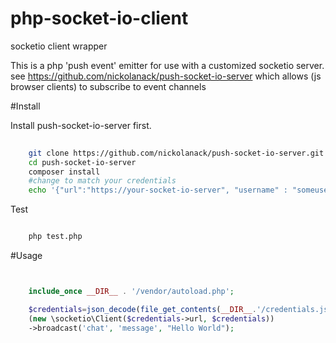 # php-socket-io-client
socketio client wrapper

This is a php 'push event' emitter for use with a customized socketio server. see https://github.com/nickolanack/push-socket-io-server
which allows (js browser clients) to subscribe to event channels


#Install

Install push-socket-io-server first.

```bash
	
	git clone https://github.com/nickolanack/push-socket-io-server.git
	cd push-socket-io-server
	composer install
	#change to match your credentials
	echo '{"url":"https://your-socket-io-server", "username" : "someusername", "password" : "somepassword", "appId" : "someappid"}' | credentials.json

```

Test
```bash

	php test.php 

```

#Usage

```php


	include_once __DIR__ . '/vendor/autoload.php';

	$credentials=json_decode(file_get_contents(__DIR__.'/credentials.json'));
	(new \socketio\Client($credentials->url, $credentials))
	->broadcast('chat', 'message', "Hello World");

```